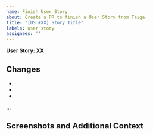 ```yaml
---
name: Finish User Story
about: Create a PR to finish a User Story from Taiga.
title: "[US #XX] Story Title"
labels: user story
assignees: ''
---
```


<!-- To use this template, append the query parameter: `&template=user_story_pr.md` -->
<!-- For more information, see: https://docs.github.com/en/pull-requests/collaborating-with-pull-requests/proposing-changes-to-your-work-with-pull-requests/using-query-parameters-to-create-a-pull-request -->

<!-- Replace the XX here with the number for the User Story from Taiga. -->
**User Story: [XX](https://tree.taiga.io/project/dmyoung9-2022_18h_web-based_game/us/XX)**

**Changes**
---

<!-- List major changes included in this PR here: -->
 -
 -
 -
 ...

**Screenshots and Additional Context**
---

<!-- If applicable, add any other context or screenshots about the changes here. -->
